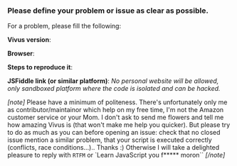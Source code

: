 ### Please define your problem or issue as clear as possible.

For a problem, please fill the following:

**Vivus version**:

**Browser**:

**Steps to reproduce it**:

**JSFiddle link (or similar platform)**:
*No personal website will be allowed, only sandboxed platform where the code is isolated and can be hacked.*

*[note]*
Please have a minimum of politeness. There's unfortunately only me as contributor/maintainor which help on my free time, I'm not the Amazon customer service or your Mom. I don't ask to send me flowers and tell me how amazing Vivus is (that won't make me help you quicker). But please try to do as much as you can before opening an issue: check that no closed issue mention a similar problem, that your script is executed correctly (conflicts, race conditions...).. Thanks :)
Otherwise I will take a delighted pleasure to reply with `RTFM` or `Learn JavaScript you f***** moron``
*[/note]*
